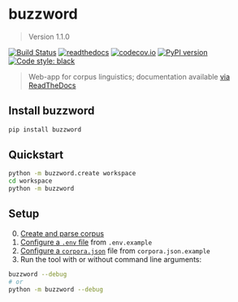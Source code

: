 # buzzword

> Version 1.1.0

[![Build Status](https://travis-ci.org/interrogator/buzzword.svg?branch=master)](https://travis-ci.org/interrogator/buzzword)
[![readthedocs](https://readthedocs.org/projects/buzzword/badge/?version=latest)](https://buzzword.readthedocs.io/en/latest/)
[![codecov.io](https://codecov.io/gh/interrogator/buzzword/branch/master/graph/badge.svg)](https://codecov.io/gh/interrogator/buzzword)
[![PyPI version](https://badge.fury.io/py/buzzword.svg)](https://badge.fury.io/py/buzzword)
[![Code style: black](https://img.shields.io/badge/code%20style-black-000000.svg)](https://github.com/python/black)

> Web-app for corpus linguistics; documentation available [via ReadTheDocs](https://buzzword.readthedocs.io/en/latest/)

## Install buzzword

```bash
pip install buzzword
```

## Quickstart

```bash
python -m buzzword.create workspace
cd workspace
python -m buzzword
```

## Setup

0. [Create and parse corpus](https://buzzword.readthedocs.io/en/latest/building/)
1. [Configure a `.env` file](https://buzzword.readthedocs.io/en/latest/run/) from `.env.example`
2. [Configure a `corpora.json`](https://buzzword.readthedocs.io/en/latest/run/) file from `corpora.json.example`
3. Run the tool with or without command line arguments:

```bash
buzzword --debug
# or
python -m buzzword --debug
```
